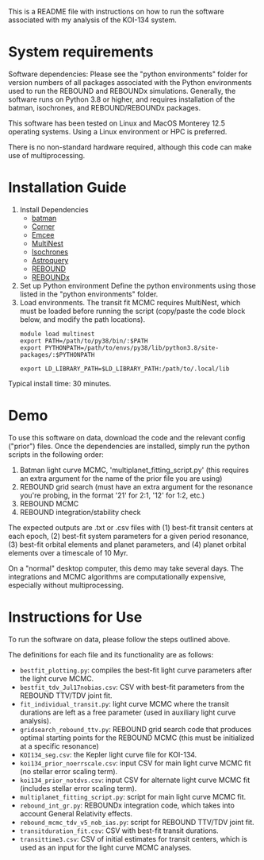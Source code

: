 This is a README file with instructions on how to run the software associated with my analysis of the KOI-134 system.

# System requirements
Software dependencies: Please see the "python environments" folder for version numbers of all packages associated with the Python environments used to run the REBOUND and REBOUNDx simulations. Generally, the software runs on Python 3.8 or higher, and requires installation of the batman, isochrones, and REBOUND/REBOUNDx packages.

This software has been tested on Linux and MacOS Monterey 12.5 operating systems. Using a Linux environment or HPC is preferred.

There is no non-standard hardware required, although this code can make use of multiprocessing.

# Installation Guide
1. Install Dependencies
   - [batman](https://lkreidberg.github.io/batman/docs/html/installation.html)
   - [Corner](https://corner.readthedocs.io/en/latest/install/)
   - [Emcee](https://emcee.readthedocs.io/en/stable/user/install/)
   - [MultiNest](https://github.com/JohannesBuchner/MultiNest)
   - [Isochrones](https://isochrones.readthedocs.io/en/latest/install.html)
   - [Astroquery](https://astroquery.readthedocs.io/en/latest/#installation)
   - [REBOUND](https://rebound.readthedocs.io/en/latest/quickstart_installation/)
   - [REBOUNDx](https://reboundx.readthedocs.io/en/latest/python_quickstart.html)
3. Set up Python environment
   Define the python environments using those listed in the "python environments" folder.
4. Load environments. The transit fit MCMC requires MultiNest, which must be loaded before running the script (copy/paste the code block below, and modify the path locations).
   ```
   module load multinest
   export PATH=/path/to/py38/bin/:$PATH
   export PYTHONPATH=/path/to/envs/py38/lib/python3.8/site-packages/:$PYTHONPATH

   export LD_LIBRARY_PATH=$LD_LIBRARY_PATH:/path/to/.local/lib
   ```

Typical install time: 30 minutes.

# Demo
To use this software on data, download the code and the relevant config ("prior") files. Once the dependencies are installed, simply run the python scripts in the following order:
  1. Batman light curve MCMC, 'multiplanet_fitting_script.py' (this requires an extra argument for the name of the prior file you are using)
  2. REBOUND grid search (must have an extra argument for the resonance you're probing, in the format '21' for 2:1, '12' for 1:2, etc.)
  3. REBOUND MCMC
  4. REBOUND integration/stability check

The expected outputs are .txt or .csv files with (1) best-fit transit centers at each epoch, (2) best-fit system parameters for a given period resonance, (3) best-fit orbital elements and planet parameters, and (4) planet orbital elements over a timescale of 10 Myr.

On a "normal" desktop computer, this demo may take several days. The integrations and MCMC algorithms are computationally expensive, especially without multiprocessing.

# Instructions for Use
To run the software on data, please follow the steps outlined above. 

The definitions for each file and its functionality are as follows:

- `bestfit_plotting.py`: compiles the best-fit light curve parameters after the light curve MCMC.
- `bestfit_tdv_Jul17nobias.csv`: CSV with best-fit parameters from the REBOUND TTV/TDV joint fit.
- `fit_individual_transit.py`: light curve MCMC where the transit durations are left as a free parameter (used in auxiliary light curve analysis).
- `gridsearch_rebound_ttv.py`: REBOUND grid search code that produces optimal starting points for the REBOUND MCMC (this must be initialized at a specific resonance)
- `KOI134_seg.csv`: the Kepler light curve file for KOI-134.
- `koi134_prior_noerrscale.csv`: input CSV for main light curve MCMC fit (no stellar error scaling term).
- `koi134_prior_notdvs.csv`: input CSV for alternate light curve MCMC fit (includes stellar error scaling term).
- `multiplanet_fitting_script.py`: script for main light curve MCMC fit.
- `rebound_int_gr.py`: REBOUNDx integration code, which takes into account General Relativity effects.
- `rebound_mcmc_tdv_v5_nob_ias.py`: script for REBOUND TTV/TDV joint fit.
- `transitduration_fit.csv`: CSV with best-fit transit durations.
- `transittime3.csv`: CSV of initial estimates for transit centers, which is used as an input for the light curve MCMC analyses.
